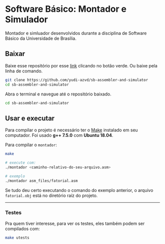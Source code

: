 # Software Básico: Montador e Simulador
Montador e simluador desenvolvidos durante a disciplina de 
Software Básico da Universidade de Brasília.

## Baixar
Baixe esse repositório por esse [link](https://github.com/yudi-azvd/sb-assembler-and-simulator) clicando no botão verde. Ou baixe pela linha de 
comando.

```sh
git clone https://github.com/yudi-azvd/sb-assembler-and-simulator
cd sb-assembler-and-simulator
```

Abra o terminal e navegue até o repositório baixado.

```sh
cd sb-assembler-and-simulator
```

## Usar e executar
Para compilar o projeto é necessário ter o [Make](https://www.gnu.org/software/make/) instalado em seu computador.
Foi usado **g++ 7.5.0** com **Ubuntu 18.04**.

Para compilar o `montador`:
<!-- e o `simulador`: -->

```sh
make

# execute com:
./montador <caminho-relativo-do-seu-arquivo.asm>

# exemplo
./montador asm_files/fatorial.asm
```
Se tudo deu certo executando o comando do exemplo anterior,
 o arquivo `fatorial.obj` está no diretório raíz do projeto.

<!-- ./simulador ./caminho/para/arquivo/obj -->

<!-- 
Para compilar um dos dois individualmente:

```sh
make assembler
# ou
make simulator
``` -->

---

### Testes
Pra quem tiver interesse, para ver os testes, eles também podem ser 
compilados com:

```sh
make utests
```
